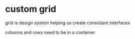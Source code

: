 # custom grid

grid is design system helping us create consistant interfaces

columns and rows need to be in a container
